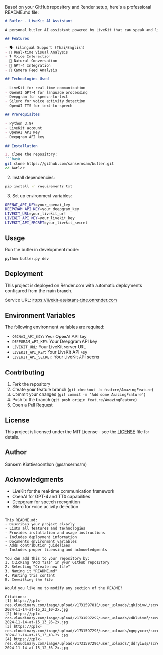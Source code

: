 Based on your GitHub repository and Render setup, here's a professional README.md file:

```markdown
# Butler - LiveKit AI Assistant

A personal butler AI assistant powered by LiveKit that can speak and listen in Thai and English. This assistant provides real-time visual analysis and natural conversation capabilities.

## Features

- 🗣️ Bilingual Support (Thai/English)
- 👀 Real-time Visual Analysis
- 🎙️ Voice Interaction
- 💬 Natural Conversation
- 🤖 GPT-4 Integration
- 📸 Camera Feed Analysis

## Technologies Used

- LiveKit for real-time communication
- OpenAI GPT-4 for language processing
- Deepgram for speech-to-text
- Silero for voice activity detection
- OpenAI TTS for text-to-speech

## Prerequisites

- Python 3.9+
- LiveKit account
- OpenAI API key
- Deepgram API key

## Installation

1. Clone the repository:
```bash
git clone https://github.com/sansernsam/butler.git
cd butler
```

2. Install dependencies:
```bash
pip install -r requirements.txt
```

3. Set up environment variables:
```bash
OPENAI_API_KEY=your_openai_key
DEEPGRAM_API_KEY=your_deepgram_key
LIVEKIT_URL=your_livekit_url
LIVEKIT_API_KEY=your_livekit_key
LIVEKIT_API_SECRET=your_livekit_secret
```

## Usage

Run the butler in development mode:
```bash
python butler.py dev
```

## Deployment

This project is deployed on Render.com with automatic deployments configured from the main branch.

Service URL: https://livekit-assistant-xjne.onrender.com

## Environment Variables

The following environment variables are required:

- `OPENAI_API_KEY`: Your OpenAI API key
- `DEEPGRAM_API_KEY`: Your Deepgram API key
- `LIVEKIT_URL`: Your LiveKit server URL
- `LIVEKIT_API_KEY`: Your LiveKit API key
- `LIVEKIT_API_SECRET`: Your LiveKit API secret

## Contributing

1. Fork the repository
2. Create your feature branch (`git checkout -b feature/AmazingFeature`)
3. Commit your changes (`git commit -m 'Add some AmazingFeature'`)
4. Push to the branch (`git push origin feature/AmazingFeature`)
5. Open a Pull Request

## License

This project is licensed under the MIT License - see the [LICENSE](LICENSE) file for details.

## Author

Sansern Kiattivsoonthon (@sansernsam)

## Acknowledgments

- LiveKit for the real-time communication framework
- OpenAI for GPT-4 and TTS capabilities
- Deepgram for speech recognition
- Silero for voice activity detection
```

This README.md:
- Describes your project clearly
- Lists all features and technologies
- Provides installation and usage instructions
- Includes deployment information
- Documents environment variables
- Adds contribution guidelines
- Includes proper licensing and acknowledgments

You can add this to your repository by:
1. Clicking "Add file" in your GitHub repository
2. Selecting "Create new file"
3. Naming it "README.md"
4. Pasting this content
5. Committing the file

Would you like me to modify any section of the README?

Citations:
[1] https://pplx-res.cloudinary.com/image/upload/v1731597810/user_uploads/iqkibivwl/screenshot-2024-11-14-at-15_23_10-2x.jpg
[2] https://pplx-res.cloudinary.com/image/upload/v1731597292/user_uploads/cdblxivmf/screenshot-2024-11-14-at-15_13_26-2x.jpg
[3] https://pplx-res.cloudinary.com/image/upload/v1731597293/user_uploads/ugnpyxcxv/screenshot-2024-11-14-at-15_13_40-2x.jpg
[4] https://pplx-res.cloudinary.com/image/upload/v1731597296/user_uploads/jddryiwsp/screenshot-2024-11-14-at-15_12_56-2x.jpg
